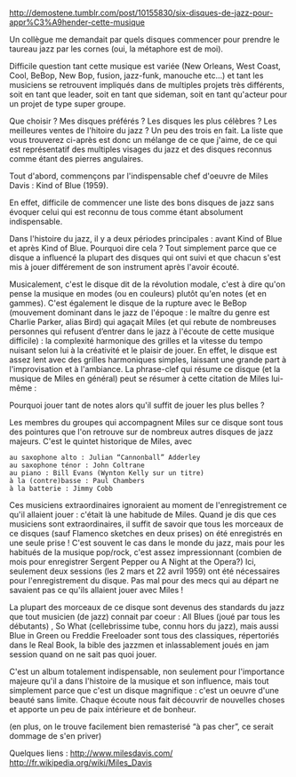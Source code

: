 http://demostene.tumblr.com/post/10155830/six-disques-de-jazz-pour-appr%C3%A9hender-cette-musique

Un collègue me demandait par quels disques commencer pour prendre le taureau jazz par les cornes (oui, la métaphore est de moi).

Difficile question tant cette musique est variée (New Orleans, West Coast, Cool, BeBop, New Bop, fusion, jazz-funk, manouche etc…) et tant les musiciens se retrouvent impliqués dans de multiples projets très différents, soit en tant que leader, soit en tant que sideman, soit en tant qu'acteur pour un projet de type super groupe.

Que choisir ? Mes disques préférés ? Les disques les plus célèbres ? Les meilleures ventes de l'hitoire du jazz ? Un peu des trois en fait. La liste que vous trouverez ci-après est donc un mélange de ce que j'aime, de ce qui est représentatif des multiples visages du jazz et des disques reconnus comme étant des pierres angulaires.

Tout d'abord, commençons par l'indispensable chef d'oeuvre de Miles Davis : Kind of Blue (1959).

En effet, difficile de commencer une liste des bons disques de jazz sans évoquer celui qui est reconnu de tous comme étant absolument indispensable.

Dans l'histoire du jazz, il y a deux périodes principales : avant Kind of Blue et après Kind of Blue. Pourquoi dire cela ? Tout simplement parce que ce disque a influencé la plupart des disques qui ont suivi et que chacun s'est mis à jouer différement de son instrument après l'avoir écouté.

Musicalement, c'est le disque dit de la révolution modale, c'est à dire qu'on pense la musique en modes (ou en couleurs) plutôt qu'en notes (et en gammes). C'est également le disque de la rupture avec le BeBop (mouvement dominant dans le jazz de l'époque : le maître du genre est Charlie Parker, alias Bird) qui agaçait Miles (et qui rebute de nombreuses personnes qui refusent d’entrer dans le jazz à l'écoute de cette musique difficile) : la complexité harmonique des grilles et la vitesse du tempo nuisant selon lui à la créativité et le plaisir de jouer. En effet, le disque est assez lent avec des grilles harmoniques simples, laissant une grande part à l'improvisation et à l'ambiance. La phrase-clef qui résume ce disque (et la musique de Miles en général) peut se résumer à cette citation de Miles lui-même :

Pourquoi jouer tant de notes alors qu'il suffit de jouer les plus belles ?

Les membres du groupes qui accompagnent Miles sur ce disque sont tous des pointures que l'on retrouve sur de nombreux autres disques de jazz majeurs. C'est le quintet historique de Miles, avec

    au saxophone alto : Julian “Cannonball” Adderley
    au saxophone ténor : John Coltrane
    au piano : Bill Evans (Wynton Kelly sur un titre)
    à la (contre)basse : Paul Chambers
    à la batterie : Jimmy Cobb

Ces musiciens extraordinaires ignoraient au moment de l'enregistrement ce qu'il allaient jouer : c'était là une habitude de Miles. Quand je dis que ces musiciens sont extraordinaires, il suffit de savoir que tous les morceaux de ce disques (sauf Flamenco sketches en deux prises) on été enregistrés en une seule prise ! C'est souvent le cas dans le monde du jazz, mais pour les habitués de la musique pop/rock, c'est assez impressionnant (combien de mois pour enregistrer Sergent Pepper ou A Night at the Opera?) Ici, seulement deux sessions (les 2 mars et 22 avril 1959) ont été nécessaires pour l'enregistrement du disque. Pas mal pour des mecs qui au départ ne savaient pas ce qu'ils allaient jouer avec Miles !

La plupart des morceaux de ce disque sont devenus des standards du jazz que tout musicien (de jazz) connait par coeur : All Blues (joué par tous les débutants) , So What (cellebrissime tube, connu hors du jazz), mais aussi Blue in Green ou Freddie Freeloader sont tous des classiques, répertoriés dans le Real Book, la bible des jazzmen et inlassablement joués en jam session quand on ne sait pas quoi jouer.

C'est un album totalement indispensable, non seulement pour l'importance majeure qu'il a dans l'histoire de la musique et son influence, mais tout simplement parce que c'est un disque magnifique : c'est un oeuvre d'une beauté sans limite. Chaque écoute nous fait découvrir de nouvelles choses et apporte un peu de paix intérieure et de bonheur.

(en plus, on le trouve facilement bien remasterisé “à pas cher”, ce serait dommage de s'en priver)

Quelques liens :
http://www.milesdavis.com/
http://fr.wikipedia.org/wiki/Miles_Davis 
